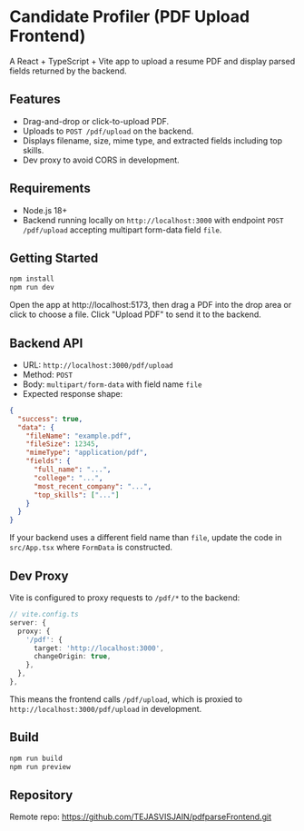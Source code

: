 # Candidate Profiler (PDF Upload Frontend)

A React + TypeScript + Vite app to upload a resume PDF and display parsed fields returned by the backend.

## Features

- Drag-and-drop or click-to-upload PDF.
- Uploads to `POST /pdf/upload` on the backend.
- Displays filename, size, mime type, and extracted fields including top skills.
- Dev proxy to avoid CORS in development.

## Requirements

- Node.js 18+
- Backend running locally on `http://localhost:3000` with endpoint `POST /pdf/upload` accepting multipart form-data field `file`.

## Getting Started

```bash
npm install
npm run dev
```

Open the app at http://localhost:5173, then drag a PDF into the drop area or click to choose a file. Click "Upload PDF" to send it to the backend.

## Backend API

- URL: `http://localhost:3000/pdf/upload`
- Method: `POST`
- Body: `multipart/form-data` with field name `file`
- Expected response shape:

```json
{
  "success": true,
  "data": {
    "fileName": "example.pdf",
    "fileSize": 12345,
    "mimeType": "application/pdf",
    "fields": {
      "full_name": "...",
      "college": "...",
      "most_recent_company": "...",
      "top_skills": ["..."]
    }
  }
}
```

If your backend uses a different field name than `file`, update the code in `src/App.tsx` where `FormData` is constructed.

## Dev Proxy

Vite is configured to proxy requests to `/pdf/*` to the backend:

```ts
// vite.config.ts
server: {
  proxy: {
    '/pdf': {
      target: 'http://localhost:3000',
      changeOrigin: true,
    },
  },
},
```

This means the frontend calls `/pdf/upload`, which is proxied to `http://localhost:3000/pdf/upload` in development.

## Build

```bash
npm run build
npm run preview
```

## Repository

Remote repo: https://github.com/TEJASVISJAIN/pdfparseFrontend.git

